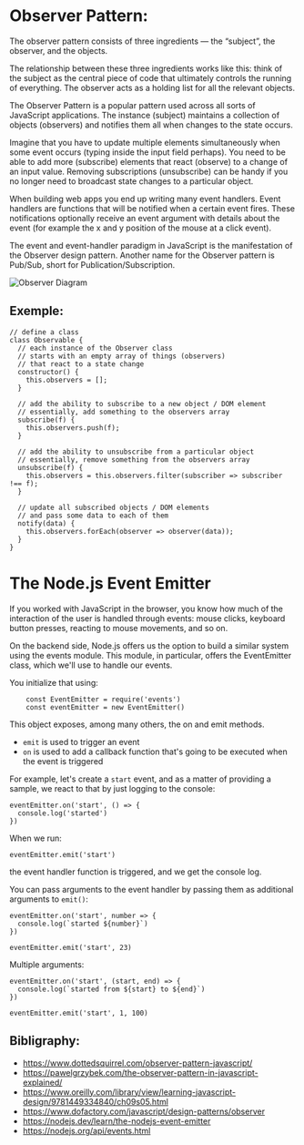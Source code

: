 # Observer Pattern:
The observer pattern consists of three ingredients — the “subject”, the observer, and the objects.

The relationship between these three ingredients works like this: think of the subject as the central piece of code that ultimately controls the running of everything. The observer acts as a holding list for all the relevant objects.

The Observer Pattern is a popular pattern used across all sorts of JavaScript applications. The instance (subject) maintains a collection of objects (observers) and notifies them all when changes to the state occurs.

Imagine that you have to update multiple elements simultaneously when some event occurs (typing inside the input field perhaps). You need to be able to add more (subscribe) elements that react (observe) to a change of an input value. Removing subscriptions (unsubscribe) can be handy if you no longer need to broadcast state changes to a particular object.

When building web apps you end up writing many event handlers. Event handlers are functions that will be notified when a certain event fires. These notifications optionally receive an event argument with details about the event (for example the x and y position of the mouse at a click event).

The event and event-handler paradigm in JavaScript is the manifestation of the Observer design pattern. Another name for the Observer pattern is Pub/Sub, short for Publication/Subscription.

![Observer Diagram](/assets/observer.jpeg "Observer Diagram")

## Exemple:
```
// define a class
class Observable {
  // each instance of the Observer class
  // starts with an empty array of things (observers)
  // that react to a state change
  constructor() {
    this.observers = [];
  }

  // add the ability to subscribe to a new object / DOM element
  // essentially, add something to the observers array
  subscribe(f) {
    this.observers.push(f);
  }

  // add the ability to unsubscribe from a particular object
  // essentially, remove something from the observers array
  unsubscribe(f) {
    this.observers = this.observers.filter(subscriber => subscriber !== f);
  }

  // update all subscribed objects / DOM elements
  // and pass some data to each of them
  notify(data) {
    this.observers.forEach(observer => observer(data));
  }
}
```

# The Node.js Event Emitter
If you worked with JavaScript in the browser, you know how much of the interaction of the user is handled through events: mouse clicks, keyboard button presses, reacting to mouse movements, and so on.

On the backend side, Node.js offers us the option to build a similar system using the events module.
This module, in particular, offers the EventEmitter class, which we'll use to handle our events.

You initialize that using:
```
    const EventEmitter = require('events')
    const eventEmitter = new EventEmitter()
```
This object exposes, among many others, the on and emit methods.

+ `emit` is used to trigger an event
+ `on` is used to add a callback function that's going to be executed when the event is triggered

For example, let's create a `start` event, and as a matter of providing a sample, we react to that by just logging to the console:
```
eventEmitter.on('start', () => {
  console.log('started')
})

```

When we run:

```
eventEmitter.emit('start')
```

the event handler function is triggered, and we get the console log.

You can pass arguments to the event handler by passing them as additional arguments to `emit()`:

```
eventEmitter.on('start', number => {
  console.log(`started ${number}`)
})

eventEmitter.emit('start', 23)
```

Multiple arguments:
```
eventEmitter.on('start', (start, end) => {
  console.log(`started from ${start} to ${end}`)
})

eventEmitter.emit('start', 1, 100)
```

## Bibligraphy:

+ https://www.dottedsquirrel.com/observer-pattern-javascript/
+ https://pawelgrzybek.com/the-observer-pattern-in-javascript-explained/
+ https://www.oreilly.com/library/view/learning-javascript-design/9781449334840/ch09s05.html
+ https://www.dofactory.com/javascript/design-patterns/observer
+ https://nodejs.dev/learn/the-nodejs-event-emitter
+ https://nodejs.org/api/events.html